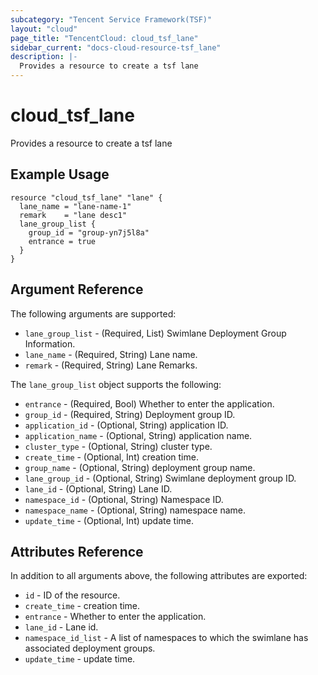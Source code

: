 ```yaml
---
subcategory: "Tencent Service Framework(TSF)"
layout: "cloud"
page_title: "TencentCloud: cloud_tsf_lane"
sidebar_current: "docs-cloud-resource-tsf_lane"
description: |-
  Provides a resource to create a tsf lane
---
```


# cloud_tsf_lane

Provides a resource to create a tsf lane

## Example Usage

```hcl
resource "cloud_tsf_lane" "lane" {
  lane_name = "lane-name-1"
  remark    = "lane desc1"
  lane_group_list {
    group_id = "group-yn7j5l8a"
    entrance = true
  }
}
```

## Argument Reference

The following arguments are supported:

* `lane_group_list` - (Required, List) Swimlane Deployment Group Information.
* `lane_name` - (Required, String) Lane name.
* `remark` - (Required, String) Lane Remarks.

The `lane_group_list` object supports the following:

* `entrance` - (Required, Bool) Whether to enter the application.
* `group_id` - (Required, String) Deployment group ID.
* `application_id` - (Optional, String) application ID.
* `application_name` - (Optional, String) application name.
* `cluster_type` - (Optional, String) cluster type.
* `create_time` - (Optional, Int) creation time.
* `group_name` - (Optional, String) deployment group name.
* `lane_group_id` - (Optional, String) Swimlane deployment group ID.
* `lane_id` - (Optional, String) Lane ID.
* `namespace_id` - (Optional, String) Namespace ID.
* `namespace_name` - (Optional, String) namespace name.
* `update_time` - (Optional, Int) update time.

## Attributes Reference

In addition to all arguments above, the following attributes are exported:

* `id` - ID of the resource.
* `create_time` - creation time.
* `entrance` - Whether to enter the application.
* `lane_id` - Lane id.
* `namespace_id_list` - A list of namespaces to which the swimlane has associated deployment groups.
* `update_time` - update time.



